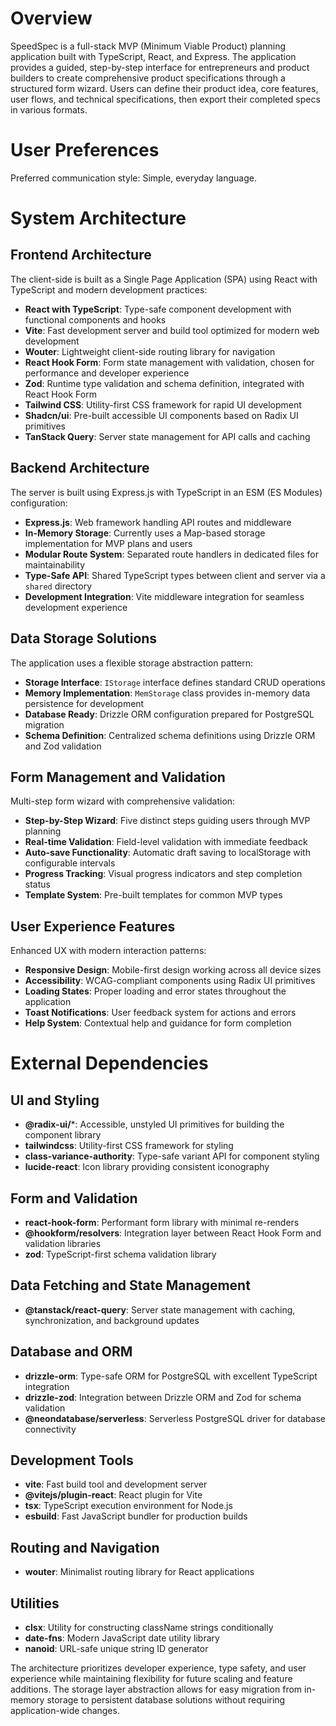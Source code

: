 # Overview

SpeedSpec is a full-stack MVP (Minimum Viable Product) planning application built with TypeScript, React, and Express. The application provides a guided, step-by-step interface for entrepreneurs and product builders to create comprehensive product specifications through a structured form wizard. Users can define their product idea, core features, user flows, and technical specifications, then export their completed specs in various formats.

# User Preferences

Preferred communication style: Simple, everyday language.

# System Architecture

## Frontend Architecture
The client-side is built as a Single Page Application (SPA) using React with TypeScript and modern development practices:

- **React with TypeScript**: Type-safe component development with functional components and hooks
- **Vite**: Fast development server and build tool optimized for modern web development
- **Wouter**: Lightweight client-side routing library for navigation
- **React Hook Form**: Form state management with validation, chosen for performance and developer experience
- **Zod**: Runtime type validation and schema definition, integrated with React Hook Form
- **Tailwind CSS**: Utility-first CSS framework for rapid UI development
- **Shadcn/ui**: Pre-built accessible UI components based on Radix UI primitives
- **TanStack Query**: Server state management for API calls and caching

## Backend Architecture
The server is built using Express.js with TypeScript in an ESM (ES Modules) configuration:

- **Express.js**: Web framework handling API routes and middleware
- **In-Memory Storage**: Currently uses a Map-based storage implementation for MVP plans and users
- **Modular Route System**: Separated route handlers in dedicated files for maintainability
- **Type-Safe API**: Shared TypeScript types between client and server via a `shared` directory
- **Development Integration**: Vite middleware integration for seamless development experience

## Data Storage Solutions
The application uses a flexible storage abstraction pattern:

- **Storage Interface**: `IStorage` interface defines standard CRUD operations
- **Memory Implementation**: `MemStorage` class provides in-memory data persistence for development
- **Database Ready**: Drizzle ORM configuration prepared for PostgreSQL migration
- **Schema Definition**: Centralized schema definitions using Drizzle ORM and Zod validation

## Form Management and Validation
Multi-step form wizard with comprehensive validation:

- **Step-by-Step Wizard**: Five distinct steps guiding users through MVP planning
- **Real-time Validation**: Field-level validation with immediate feedback
- **Auto-save Functionality**: Automatic draft saving to localStorage with configurable intervals
- **Progress Tracking**: Visual progress indicators and step completion status
- **Template System**: Pre-built templates for common MVP types

## User Experience Features
Enhanced UX with modern interaction patterns:

- **Responsive Design**: Mobile-first design working across all device sizes
- **Accessibility**: WCAG-compliant components using Radix UI primitives
- **Loading States**: Proper loading and error states throughout the application
- **Toast Notifications**: User feedback system for actions and errors
- **Help System**: Contextual help and guidance for form completion

# External Dependencies

## UI and Styling
- **@radix-ui/***: Accessible, unstyled UI primitives for building the component library
- **tailwindcss**: Utility-first CSS framework for styling
- **class-variance-authority**: Type-safe variant API for component styling
- **lucide-react**: Icon library providing consistent iconography

## Form and Validation
- **react-hook-form**: Performant form library with minimal re-renders
- **@hookform/resolvers**: Integration layer between React Hook Form and validation libraries
- **zod**: TypeScript-first schema validation library

## Data Fetching and State Management
- **@tanstack/react-query**: Server state management with caching, synchronization, and background updates

## Database and ORM
- **drizzle-orm**: Type-safe ORM for PostgreSQL with excellent TypeScript integration
- **drizzle-zod**: Integration between Drizzle ORM and Zod for schema validation
- **@neondatabase/serverless**: Serverless PostgreSQL driver for database connectivity

## Development Tools
- **vite**: Fast build tool and development server
- **@vitejs/plugin-react**: React plugin for Vite
- **tsx**: TypeScript execution environment for Node.js
- **esbuild**: Fast JavaScript bundler for production builds

## Routing and Navigation
- **wouter**: Minimalist routing library for React applications

## Utilities
- **clsx**: Utility for constructing className strings conditionally
- **date-fns**: Modern JavaScript date utility library
- **nanoid**: URL-safe unique string ID generator

The architecture prioritizes developer experience, type safety, and user experience while maintaining flexibility for future scaling and feature additions. The storage layer abstraction allows for easy migration from in-memory storage to persistent database solutions without requiring application-wide changes.